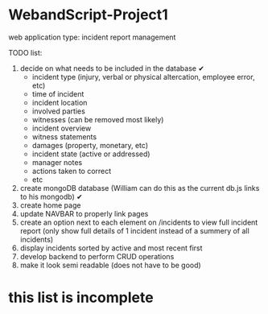 # WebandScript-Project1

web application type: incident report management

TODO list:
1. decide on what needs to be included in the database ✔
    - incident type (injury, verbal or physical altercation, employee error, etc)
    - time of incident
    - incident location
    - involved parties
    - witnesses (can be removed most likely)
    - incident overview
    - witness statements
    - damages (property, monetary, etc)
    - incident state (active or addressed)
    - manager notes
    - actions taken to correct
    - etc
2. create mongoDB database (William can do this as the current db.js links to his mongodb) ✔
3. create home page
4. update NAVBAR to properly link pages
5. create an option next to each element on /incidents to view full incident report (only show full details of 1 incident instead of a summery of all incidents)
6. display incidents sorted by active and most recent first
7. develop backend to perform CRUD operations
8. make it look semi readable (does not have to be good)

# this list is incomplete